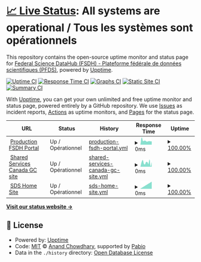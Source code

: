 # [📈 Live Status](https://fsdh-pfds.github.io/status-statut): <!--live status--> **All systems are operational / Tous les systèmes sont opérationnels**

This repository contains the open-source uptime monitor and status page for [Federal Science DataHub (FSDH) - Plateforme fédérale de données scientifiques (PFDS)](https://sds.canada.ca/), powered by [Upptime](https://github.com/upptime/upptime).

[![Uptime CI](https://github.com/fsdh-pfds/status-statut/workflows/Uptime%20CI/badge.svg)](https://github.com/fsdh-pfds/status-statut/actions?query=workflow%3A%22Uptime+CI%22)
[![Response Time CI](https://github.com/fsdh-pfds/status-statut/workflows/Response%20Time%20CI/badge.svg)](https://github.com/fsdh-pfds/status-statut/actions?query=workflow%3A%22Response+Time+CI%22)
[![Graphs CI](https://github.com/fsdh-pfds/status-statut/workflows/Graphs%20CI/badge.svg)](https://github.com/fsdh-pfds/status-statut/actions?query=workflow%3A%22Graphs+CI%22)
[![Static Site CI](https://github.com/fsdh-pfds/status-statut/workflows/Static%20Site%20CI/badge.svg)](https://github.com/fsdh-pfds/status-statut/actions?query=workflow%3A%22Static+Site+CI%22)
[![Summary CI](https://github.com/fsdh-pfds/status-statut/workflows/Summary%20CI/badge.svg)](https://github.com/fsdh-pfds/status-statut/actions?query=workflow%3A%22Summary+CI%22)

With [Upptime](https://upptime.js.org), you can get your own unlimited and free uptime monitor and status page, powered entirely by a GitHub repository. We use [Issues](https://github.com/fsdh-pfds/status-statut/issues) as incident reports, [Actions](https://github.com/fsdh-pfds/status-statut/actions) as uptime monitors, and [Pages](https://fsdh-pfds.github.io/status-statut) for the status page.

<!--start: status pages-->
<!-- This summary is generated by Upptime (https://github.com/upptime/upptime) -->
<!-- Do not edit this manually, your changes will be overwritten -->
<!-- prettier-ignore -->
| URL | Status | History | Response Time | Uptime |
| --- | ------ | ------- | ------------- | ------ |
| <img alt="" src="https://icons.duckduckgo.com/ip3/federal-science-datahub.canada.ca.ico" height="13"> [Production FSDH Portal](https://federal-science-datahub.canada.ca/login) | Up / Opérationnel | [production-fsdh-portal.yml](https://github.com/fsdh-pfds/status-statut/commits/HEAD/history/production-fsdh-portal.yml) | <details><summary><img alt="Response time graph" src="./graphs/production-fsdh-portal/response-time-week.png" height="20"> 0ms</summary><br><a href="https://fsdh-pfds.github.io/status-statut/history/production-fsdh-portal"><img alt="Response time 326" src="https://img.shields.io/endpoint?url=https%3A%2F%2Fraw.githubusercontent.com%2Ffsdh-pfds%2Fstatus-statut%2FHEAD%2Fapi%2Fproduction-fsdh-portal%2Fresponse-time.json"></a><br><a href="https://fsdh-pfds.github.io/status-statut/history/production-fsdh-portal"><img alt="24-hour response time 0" src="https://img.shields.io/endpoint?url=https%3A%2F%2Fraw.githubusercontent.com%2Ffsdh-pfds%2Fstatus-statut%2FHEAD%2Fapi%2Fproduction-fsdh-portal%2Fresponse-time-day.json"></a><br><a href="https://fsdh-pfds.github.io/status-statut/history/production-fsdh-portal"><img alt="7-day response time 0" src="https://img.shields.io/endpoint?url=https%3A%2F%2Fraw.githubusercontent.com%2Ffsdh-pfds%2Fstatus-statut%2FHEAD%2Fapi%2Fproduction-fsdh-portal%2Fresponse-time-week.json"></a><br><a href="https://fsdh-pfds.github.io/status-statut/history/production-fsdh-portal"><img alt="30-day response time 0" src="https://img.shields.io/endpoint?url=https%3A%2F%2Fraw.githubusercontent.com%2Ffsdh-pfds%2Fstatus-statut%2FHEAD%2Fapi%2Fproduction-fsdh-portal%2Fresponse-time-month.json"></a><br><a href="https://fsdh-pfds.github.io/status-statut/history/production-fsdh-portal"><img alt="1-year response time 326" src="https://img.shields.io/endpoint?url=https%3A%2F%2Fraw.githubusercontent.com%2Ffsdh-pfds%2Fstatus-statut%2FHEAD%2Fapi%2Fproduction-fsdh-portal%2Fresponse-time-year.json"></a></details> | <details><summary><a href="https://fsdh-pfds.github.io/status-statut/history/production-fsdh-portal">100.00%</a></summary><a href="https://fsdh-pfds.github.io/status-statut/history/production-fsdh-portal"><img alt="All-time uptime 95.31%" src="https://img.shields.io/endpoint?url=https%3A%2F%2Fraw.githubusercontent.com%2Ffsdh-pfds%2Fstatus-statut%2FHEAD%2Fapi%2Fproduction-fsdh-portal%2Fuptime.json"></a><br><a href="https://fsdh-pfds.github.io/status-statut/history/production-fsdh-portal"><img alt="24-hour uptime 100.00%" src="https://img.shields.io/endpoint?url=https%3A%2F%2Fraw.githubusercontent.com%2Ffsdh-pfds%2Fstatus-statut%2FHEAD%2Fapi%2Fproduction-fsdh-portal%2Fuptime-day.json"></a><br><a href="https://fsdh-pfds.github.io/status-statut/history/production-fsdh-portal"><img alt="7-day uptime 100.00%" src="https://img.shields.io/endpoint?url=https%3A%2F%2Fraw.githubusercontent.com%2Ffsdh-pfds%2Fstatus-statut%2FHEAD%2Fapi%2Fproduction-fsdh-portal%2Fuptime-week.json"></a><br><a href="https://fsdh-pfds.github.io/status-statut/history/production-fsdh-portal"><img alt="30-day uptime 100.00%" src="https://img.shields.io/endpoint?url=https%3A%2F%2Fraw.githubusercontent.com%2Ffsdh-pfds%2Fstatus-statut%2FHEAD%2Fapi%2Fproduction-fsdh-portal%2Fuptime-month.json"></a><br><a href="https://fsdh-pfds.github.io/status-statut/history/production-fsdh-portal"><img alt="1-year uptime 95.31%" src="https://img.shields.io/endpoint?url=https%3A%2F%2Fraw.githubusercontent.com%2Ffsdh-pfds%2Fstatus-statut%2FHEAD%2Fapi%2Fproduction-fsdh-portal%2Fuptime-year.json"></a></details>
| <img alt="" src="https://icons.duckduckgo.com/ip3/www.canada.ca.ico" height="13"> [Shared Services Canada GC site](https://www.canada.ca/en/shared-services.html) | Up / Opérationnel | [shared-services-canada-gc-site.yml](https://github.com/fsdh-pfds/status-statut/commits/HEAD/history/shared-services-canada-gc-site.yml) | <details><summary><img alt="Response time graph" src="./graphs/shared-services-canada-gc-site/response-time-week.png" height="20"> 0ms</summary><br><a href="https://fsdh-pfds.github.io/status-statut/history/shared-services-canada-gc-site"><img alt="Response time 2184" src="https://img.shields.io/endpoint?url=https%3A%2F%2Fraw.githubusercontent.com%2Ffsdh-pfds%2Fstatus-statut%2FHEAD%2Fapi%2Fshared-services-canada-gc-site%2Fresponse-time.json"></a><br><a href="https://fsdh-pfds.github.io/status-statut/history/shared-services-canada-gc-site"><img alt="24-hour response time 0" src="https://img.shields.io/endpoint?url=https%3A%2F%2Fraw.githubusercontent.com%2Ffsdh-pfds%2Fstatus-statut%2FHEAD%2Fapi%2Fshared-services-canada-gc-site%2Fresponse-time-day.json"></a><br><a href="https://fsdh-pfds.github.io/status-statut/history/shared-services-canada-gc-site"><img alt="7-day response time 0" src="https://img.shields.io/endpoint?url=https%3A%2F%2Fraw.githubusercontent.com%2Ffsdh-pfds%2Fstatus-statut%2FHEAD%2Fapi%2Fshared-services-canada-gc-site%2Fresponse-time-week.json"></a><br><a href="https://fsdh-pfds.github.io/status-statut/history/shared-services-canada-gc-site"><img alt="30-day response time 0" src="https://img.shields.io/endpoint?url=https%3A%2F%2Fraw.githubusercontent.com%2Ffsdh-pfds%2Fstatus-statut%2FHEAD%2Fapi%2Fshared-services-canada-gc-site%2Fresponse-time-month.json"></a><br><a href="https://fsdh-pfds.github.io/status-statut/history/shared-services-canada-gc-site"><img alt="1-year response time 2184" src="https://img.shields.io/endpoint?url=https%3A%2F%2Fraw.githubusercontent.com%2Ffsdh-pfds%2Fstatus-statut%2FHEAD%2Fapi%2Fshared-services-canada-gc-site%2Fresponse-time-year.json"></a></details> | <details><summary><a href="https://fsdh-pfds.github.io/status-statut/history/shared-services-canada-gc-site">100.00%</a></summary><a href="https://fsdh-pfds.github.io/status-statut/history/shared-services-canada-gc-site"><img alt="All-time uptime 100.00%" src="https://img.shields.io/endpoint?url=https%3A%2F%2Fraw.githubusercontent.com%2Ffsdh-pfds%2Fstatus-statut%2FHEAD%2Fapi%2Fshared-services-canada-gc-site%2Fuptime.json"></a><br><a href="https://fsdh-pfds.github.io/status-statut/history/shared-services-canada-gc-site"><img alt="24-hour uptime 100.00%" src="https://img.shields.io/endpoint?url=https%3A%2F%2Fraw.githubusercontent.com%2Ffsdh-pfds%2Fstatus-statut%2FHEAD%2Fapi%2Fshared-services-canada-gc-site%2Fuptime-day.json"></a><br><a href="https://fsdh-pfds.github.io/status-statut/history/shared-services-canada-gc-site"><img alt="7-day uptime 100.00%" src="https://img.shields.io/endpoint?url=https%3A%2F%2Fraw.githubusercontent.com%2Ffsdh-pfds%2Fstatus-statut%2FHEAD%2Fapi%2Fshared-services-canada-gc-site%2Fuptime-week.json"></a><br><a href="https://fsdh-pfds.github.io/status-statut/history/shared-services-canada-gc-site"><img alt="30-day uptime 100.00%" src="https://img.shields.io/endpoint?url=https%3A%2F%2Fraw.githubusercontent.com%2Ffsdh-pfds%2Fstatus-statut%2FHEAD%2Fapi%2Fshared-services-canada-gc-site%2Fuptime-month.json"></a><br><a href="https://fsdh-pfds.github.io/status-statut/history/shared-services-canada-gc-site"><img alt="1-year uptime 100.00%" src="https://img.shields.io/endpoint?url=https%3A%2F%2Fraw.githubusercontent.com%2Ffsdh-pfds%2Fstatus-statut%2FHEAD%2Fapi%2Fshared-services-canada-gc-site%2Fuptime-year.json"></a></details>
| <img alt="" src="https://icons.duckduckgo.com/ip3/sds.canada.ca.ico" height="13"> [SDS Home Site](https://sds.canada.ca) | Up / Opérationnel | [sds-home-site.yml](https://github.com/fsdh-pfds/status-statut/commits/HEAD/history/sds-home-site.yml) | <details><summary><img alt="Response time graph" src="./graphs/sds-home-site/response-time-week.png" height="20"> 0ms</summary><br><a href="https://fsdh-pfds.github.io/status-statut/history/sds-home-site"><img alt="Response time 47" src="https://img.shields.io/endpoint?url=https%3A%2F%2Fraw.githubusercontent.com%2Ffsdh-pfds%2Fstatus-statut%2FHEAD%2Fapi%2Fsds-home-site%2Fresponse-time.json"></a><br><a href="https://fsdh-pfds.github.io/status-statut/history/sds-home-site"><img alt="24-hour response time 0" src="https://img.shields.io/endpoint?url=https%3A%2F%2Fraw.githubusercontent.com%2Ffsdh-pfds%2Fstatus-statut%2FHEAD%2Fapi%2Fsds-home-site%2Fresponse-time-day.json"></a><br><a href="https://fsdh-pfds.github.io/status-statut/history/sds-home-site"><img alt="7-day response time 0" src="https://img.shields.io/endpoint?url=https%3A%2F%2Fraw.githubusercontent.com%2Ffsdh-pfds%2Fstatus-statut%2FHEAD%2Fapi%2Fsds-home-site%2Fresponse-time-week.json"></a><br><a href="https://fsdh-pfds.github.io/status-statut/history/sds-home-site"><img alt="30-day response time 0" src="https://img.shields.io/endpoint?url=https%3A%2F%2Fraw.githubusercontent.com%2Ffsdh-pfds%2Fstatus-statut%2FHEAD%2Fapi%2Fsds-home-site%2Fresponse-time-month.json"></a><br><a href="https://fsdh-pfds.github.io/status-statut/history/sds-home-site"><img alt="1-year response time 47" src="https://img.shields.io/endpoint?url=https%3A%2F%2Fraw.githubusercontent.com%2Ffsdh-pfds%2Fstatus-statut%2FHEAD%2Fapi%2Fsds-home-site%2Fresponse-time-year.json"></a></details> | <details><summary><a href="https://fsdh-pfds.github.io/status-statut/history/sds-home-site">100.00%</a></summary><a href="https://fsdh-pfds.github.io/status-statut/history/sds-home-site"><img alt="All-time uptime 100.00%" src="https://img.shields.io/endpoint?url=https%3A%2F%2Fraw.githubusercontent.com%2Ffsdh-pfds%2Fstatus-statut%2FHEAD%2Fapi%2Fsds-home-site%2Fuptime.json"></a><br><a href="https://fsdh-pfds.github.io/status-statut/history/sds-home-site"><img alt="24-hour uptime 100.00%" src="https://img.shields.io/endpoint?url=https%3A%2F%2Fraw.githubusercontent.com%2Ffsdh-pfds%2Fstatus-statut%2FHEAD%2Fapi%2Fsds-home-site%2Fuptime-day.json"></a><br><a href="https://fsdh-pfds.github.io/status-statut/history/sds-home-site"><img alt="7-day uptime 100.00%" src="https://img.shields.io/endpoint?url=https%3A%2F%2Fraw.githubusercontent.com%2Ffsdh-pfds%2Fstatus-statut%2FHEAD%2Fapi%2Fsds-home-site%2Fuptime-week.json"></a><br><a href="https://fsdh-pfds.github.io/status-statut/history/sds-home-site"><img alt="30-day uptime 100.00%" src="https://img.shields.io/endpoint?url=https%3A%2F%2Fraw.githubusercontent.com%2Ffsdh-pfds%2Fstatus-statut%2FHEAD%2Fapi%2Fsds-home-site%2Fuptime-month.json"></a><br><a href="https://fsdh-pfds.github.io/status-statut/history/sds-home-site"><img alt="1-year uptime 100.00%" src="https://img.shields.io/endpoint?url=https%3A%2F%2Fraw.githubusercontent.com%2Ffsdh-pfds%2Fstatus-statut%2FHEAD%2Fapi%2Fsds-home-site%2Fuptime-year.json"></a></details>

<!--end: status pages-->

[**Visit our status website →**](https://fsdh-pfds.github.io/status-statut)

## 📄 License

- Powered by: [Upptime](https://github.com/upptime/upptime)
- Code: [MIT](./LICENSE) © [Anand Chowdhary](https://anandchowdhary.com), supported by [Pabio](https://pabio.com)
- Data in the `./history` directory: [Open Database License](https://opendatacommons.org/licenses/odbl/1-0/)
